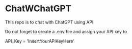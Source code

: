 # ChatWChatGPT
This repo is to chat with ChatGPT using API

Do not forget to create a .env file and assign your API key to 

API_Key = 'InsertYourAPIKeyHere'
